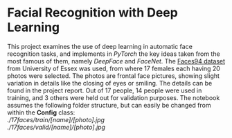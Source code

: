 # Facial Recognition with Deep Learning
This project examines the use of deep learning in automatic face recognition tasks, and
implements in *PyTorch* the key ideas taken from the most famous of them, namely *DeepFace* 
and *FaceNet*. The [Faces94 dataset](https://cswww.essex.ac.uk/mv/allfaces/faces94.html) from University of Essex
was used, from where 17 females each having 20 photos were selected. The photos are frontal face pictures, showing slight
variation in details like the closing of eyes or smiling. The details can be found in the project report. Out of 17 people, 14 people were used in training, and 3 others were held out for validation purposes. The notebook assumes the following folder structure, but can easily be changed from within the **Config** class:  
*./17faces/train/[name]/[photo].jpg   
./17faces/valid/[name]/[photo].jpg*

